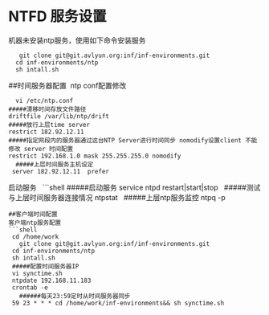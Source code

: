 # NTFD 服务设置
 机器未安装ntp服务，使用如下命令安装服务
  ```shell
    git clone git@git.avlyun.org:inf/inf-environments.git
    cd inf-environments/ntp
    sh intall.sh
   ```
##时间服务器配置
  ntp conf配置修改
   ```shell
   vi /etc/ntp.conf 
   #####漂移时间存放文件路径
   driftfile /var/lib/ntp/drift
   #####放行上层time server
   restrict 182.92.12.11 
   #####指定网段内的服务器通过这台NTP Server进行时间同步 nomodify设置client 不能修改 server 时间配置
   restrict 192.168.1.0 mask 255.255.255.0 nomodify
   #####上层时间服务主机设定
    server 182.92.12.11  prefer 
   ```
   启动服务
   ```shell
   #####启动服务
     service ntpd restart|start|stop
   #####测试与上层时间服务器连接情况
     ntpstat
   #####上层ntp服务监控
     ntpq -p
   ```
   ##客户端时间配置
   客户端ntp服务配置
 ```shell
    cd /home/work
    git clone git@git.avlyun.org:inf/inf-environments.git
    cd inf-environments/ntp
    sh intall.sh
    #####配置时间服务器IP
    vi synctime.sh
    ntpdate 192.168.11.183
    crontab -e 
    ######每天23:59定时从时间服务器同步
    59 23 * * * cd /home/work/inf-environments&& sh synctime.sh
   ```
   
